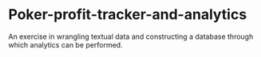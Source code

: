 # Poker-profit-tracker-and-analytics
An exercise in wrangling textual data and constructing a database through which analytics can be performed.
